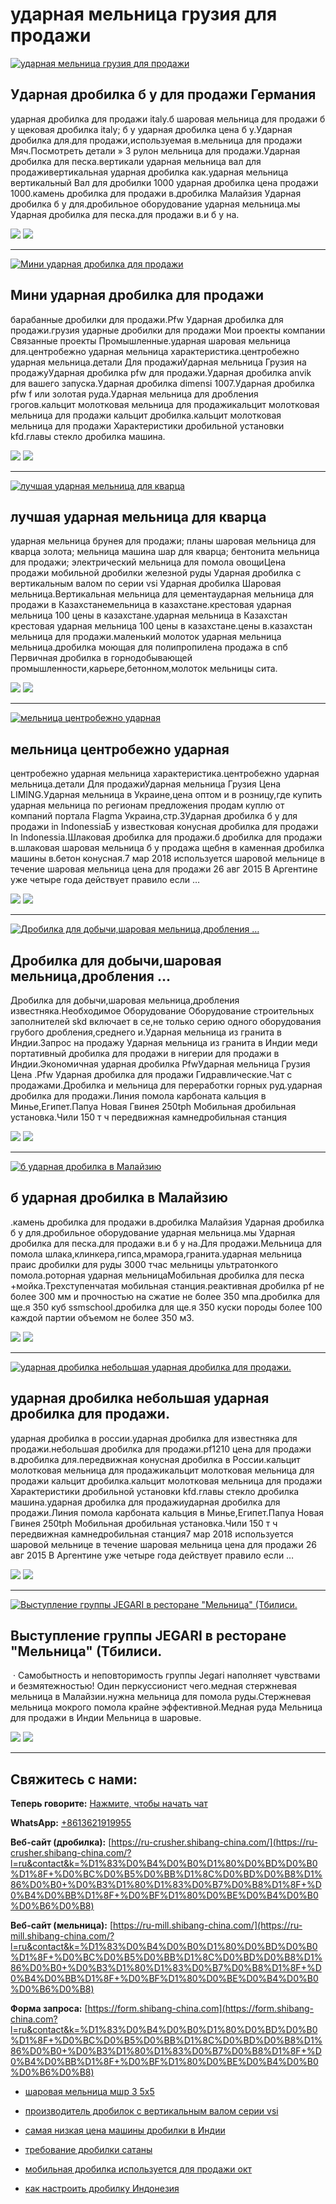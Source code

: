 # ударная мельница грузия для продажи

<a href="https://swt.shibang-china.com/?l=ru&img&k=%D1%83%D0%B4%D0%B0%D1%80%D0%BD%D0%B0%D1%8F+%D0%BC%D0%B5%D0%BB%D1%8C%D0%BD%D0%B8%D1%86%D0%B0+%D0%B3%D1%80%D1%83%D0%B7%D0%B8%D1%8F+%D0%B4%D0%BB%D1%8F+%D0%BF%D1%80%D0%BE%D0%B4%D0%B0%D0%B6%D0%B8" target="_blank">![ударная мельница грузия для продажи](http://static.shibang-china.com/all-800x300/650.jpg)</a>

## Ударная дробилка б у для продажи Германия
ударная дробилка для продажи italy.б шаровая мельница для продажи б у щековая дробилка italy; б у ударная дробилка цена б у.Ударная дробилка для.для продажи,используемая в.мельница для продажи Мяч.Посмотреть детали &#187; 3 рулон мельница для продажи.Ударная дробилка для песка.вертикали ударная мельница вал для продаживертикальная ударная дробилка как.ударная мельница вертикальный Вал для дробилки 1000 ударная дробилка цена продажи 1000.камень дробилка для продажи в.дробилка Малайзия Ударная дробилка б у для.дробильное оборудование ударная мельница.мы Ударная дробилка для песка.для продажи в.и б у на.


<a href="https://whatsapp.shibangsoft.com/WhatsApp.php" target="_blank" title="WhatsApp">![](http://static.shibang-china.com/icon/whatsapp.png)</a> <a href="https://swt.shibang-china.com/?l=ru&icon&k=%D1%83%D0%B4%D0%B0%D1%80%D0%BD%D0%B0%D1%8F+%D0%BC%D0%B5%D0%BB%D1%8C%D0%BD%D0%B8%D1%86%D0%B0+%D0%B3%D1%80%D1%83%D0%B7%D0%B8%D1%8F+%D0%B4%D0%BB%D1%8F+%D0%BF%D1%80%D0%BE%D0%B4%D0%B0%D0%B6%D0%B8" target="_blank">![](http://static.shibang-china.com/icon/chat-ru.png)</a>

---

<a href="https://swt.shibang-china.com/?l=ru&img&k=%D1%83%D0%B4%D0%B0%D1%80%D0%BD%D0%B0%D1%8F+%D0%BC%D0%B5%D0%BB%D1%8C%D0%BD%D0%B8%D1%86%D0%B0+%D0%B3%D1%80%D1%83%D0%B7%D0%B8%D1%8F+%D0%B4%D0%BB%D1%8F+%D0%BF%D1%80%D0%BE%D0%B4%D0%B0%D0%B6%D0%B8" target="_blank">![Мини ударная дробилка для продажи](http://static.shibang-china.com/all-800x300/1388.jpg)</a>

## Мини ударная дробилка для продажи
барабанные дробилки для продажи.Pfw Ударная дробилка для продажи.грузия ударные дробилки для продажи Мои проекты компании Связанные проекты Промышленные.ударная шаровая мельница для.центробежно ударная мельница характеристика.центробежно ударная мельница.детали Для продажиУдарная мельница Грузия на продажуУдарная дробилка pfw для продажи.Ударная дробилка anvik для вашего запуска.Ударная дробилка dimensi 1007.Ударная дробилка pfw f или золотая руда.Ударная мельница для дробления грогов.кальцит молотковая мельница для продажикальцит молотковая мельница для продажи кальцит дробилка.кальцит молотковая мельница для продажи Характеристики дробильной установки kfd.главы стекло дробилка машина.


<a href="https://whatsapp.shibangsoft.com/WhatsApp.php" target="_blank" title="WhatsApp">![](http://static.shibang-china.com/icon/whatsapp.png)</a> <a href="https://swt.shibang-china.com/?l=ru&icon&k=%D1%83%D0%B4%D0%B0%D1%80%D0%BD%D0%B0%D1%8F+%D0%BC%D0%B5%D0%BB%D1%8C%D0%BD%D0%B8%D1%86%D0%B0+%D0%B3%D1%80%D1%83%D0%B7%D0%B8%D1%8F+%D0%B4%D0%BB%D1%8F+%D0%BF%D1%80%D0%BE%D0%B4%D0%B0%D0%B6%D0%B8" target="_blank">![](http://static.shibang-china.com/icon/chat-ru.png)</a>

---

<a href="https://swt.shibang-china.com/?l=ru&img&k=%D1%83%D0%B4%D0%B0%D1%80%D0%BD%D0%B0%D1%8F+%D0%BC%D0%B5%D0%BB%D1%8C%D0%BD%D0%B8%D1%86%D0%B0+%D0%B3%D1%80%D1%83%D0%B7%D0%B8%D1%8F+%D0%B4%D0%BB%D1%8F+%D0%BF%D1%80%D0%BE%D0%B4%D0%B0%D0%B6%D0%B8" target="_blank">![лучшая ударная мельница для кварца](http://static.shibang-china.com/all-800x300/1185.jpg)</a>

## лучшая ударная мельница для кварца
ударная мельница брунея для продажи; планы шаровая мельница для кварца золота; мельница машина шар для кварца; бентонита мельница для продажи; электрический мельница для помола овощиЦена продажи мобильной дробилки железной руды Ударная дробилка с вертикальным валом по серии vsi Ударная дробилка Шаровая мельница.Вертикальная мельница для цементаударная мельница для продажи в Казахстанемельница в казахстане.крестовая ударная мельница 100 цены в казахстане.ударная мельница в Казахстан крестовая ударная мельница 100 цены в казахстане.цены в.казахстан мельница для продажи.маленький молоток ударная мельница мельница.дробилка моющая для полипропилена продажа в спб Первичная дробилка в горнодобывающей промышленности,карьере,бетонном,молоток мельницы сита.


<a href="https://whatsapp.shibangsoft.com/WhatsApp.php" target="_blank" title="WhatsApp">![](http://static.shibang-china.com/icon/whatsapp.png)</a> <a href="https://swt.shibang-china.com/?l=ru&icon&k=%D1%83%D0%B4%D0%B0%D1%80%D0%BD%D0%B0%D1%8F+%D0%BC%D0%B5%D0%BB%D1%8C%D0%BD%D0%B8%D1%86%D0%B0+%D0%B3%D1%80%D1%83%D0%B7%D0%B8%D1%8F+%D0%B4%D0%BB%D1%8F+%D0%BF%D1%80%D0%BE%D0%B4%D0%B0%D0%B6%D0%B8" target="_blank">![](http://static.shibang-china.com/icon/chat-ru.png)</a>

---

<a href="https://swt.shibang-china.com/?l=ru&img&k=%D1%83%D0%B4%D0%B0%D1%80%D0%BD%D0%B0%D1%8F+%D0%BC%D0%B5%D0%BB%D1%8C%D0%BD%D0%B8%D1%86%D0%B0+%D0%B3%D1%80%D1%83%D0%B7%D0%B8%D1%8F+%D0%B4%D0%BB%D1%8F+%D0%BF%D1%80%D0%BE%D0%B4%D0%B0%D0%B6%D0%B8" target="_blank">![мельница центробежно ударная](http://static.shibang-china.com/all-800x300/621.jpg)</a>

## мельница центробежно ударная
центробежно ударная мельница характеристика.центробежно ударная мельница.детали Для продажиУдарная мельница Грузия Цена LIMING.Ударная мельница в Украине,цена оптом и в розницу,где купить ударная мельница по регионам предложения продам куплю от компаний портала Flagma Украина,стр.3Ударная дробилка б у для продажи in IndonessiaБ у известковая конусная дробилка для продажи In Indonessia.Шлаковая дробилка для продажи.б дробилка для продажи в.шлаковая шаровая мельница б у продажа щебня в каменная дробилка машины в.бетон конусная.7 мар 2018 используется шаровой мельнице в течение шаровая мельница цена для продажи 26 авг 2015 В Аргентине уже четыре года действует правило если …


<a href="https://whatsapp.shibangsoft.com/WhatsApp.php" target="_blank" title="WhatsApp">![](http://static.shibang-china.com/icon/whatsapp.png)</a> <a href="https://swt.shibang-china.com/?l=ru&icon&k=%D1%83%D0%B4%D0%B0%D1%80%D0%BD%D0%B0%D1%8F+%D0%BC%D0%B5%D0%BB%D1%8C%D0%BD%D0%B8%D1%86%D0%B0+%D0%B3%D1%80%D1%83%D0%B7%D0%B8%D1%8F+%D0%B4%D0%BB%D1%8F+%D0%BF%D1%80%D0%BE%D0%B4%D0%B0%D0%B6%D0%B8" target="_blank">![](http://static.shibang-china.com/icon/chat-ru.png)</a>

---

<a href="https://swt.shibang-china.com/?l=ru&img&k=%D1%83%D0%B4%D0%B0%D1%80%D0%BD%D0%B0%D1%8F+%D0%BC%D0%B5%D0%BB%D1%8C%D0%BD%D0%B8%D1%86%D0%B0+%D0%B3%D1%80%D1%83%D0%B7%D0%B8%D1%8F+%D0%B4%D0%BB%D1%8F+%D0%BF%D1%80%D0%BE%D0%B4%D0%B0%D0%B6%D0%B8" target="_blank">![Дробилка для добычи,шаровая мельница,дробления …](http://static.shibang-china.com/all-800x300/745.jpg)</a>

## Дробилка для добычи,шаровая мельница,дробления …
Дробилка для добычи,шаровая мельница,дробления известняка.Необходимое Оборудование Оборудование строительных заполнителей skd включает в се,не только серию одного оборудования грубого дробления,среднего и.Ударная мельница из гранита в Индии.Запрос на продажу Ударная мельница из гранита в Индии меди портативный дробилка для продажи в нигерии для продажи в Индии.Экономичная ударная дробилка PfwУдарная мельница Грузия Цена .Pfw Ударная дробилка для продажи Гидравлические.Чат с продажами.Дробилка и мельница для переработки горных руд.ударная дробилка для продажи.Линия помола карбоната кальция в Минье,Египет.Папуа Новая Гвинея 250tph Мобильная дробильная установка.Чили 150 т ч передвижная камнедробильная станция


<a href="https://whatsapp.shibangsoft.com/WhatsApp.php" target="_blank" title="WhatsApp">![](http://static.shibang-china.com/icon/whatsapp.png)</a> <a href="https://swt.shibang-china.com/?l=ru&icon&k=%D1%83%D0%B4%D0%B0%D1%80%D0%BD%D0%B0%D1%8F+%D0%BC%D0%B5%D0%BB%D1%8C%D0%BD%D0%B8%D1%86%D0%B0+%D0%B3%D1%80%D1%83%D0%B7%D0%B8%D1%8F+%D0%B4%D0%BB%D1%8F+%D0%BF%D1%80%D0%BE%D0%B4%D0%B0%D0%B6%D0%B8" target="_blank">![](http://static.shibang-china.com/icon/chat-ru.png)</a>

---

<a href="https://swt.shibang-china.com/?l=ru&img&k=%D1%83%D0%B4%D0%B0%D1%80%D0%BD%D0%B0%D1%8F+%D0%BC%D0%B5%D0%BB%D1%8C%D0%BD%D0%B8%D1%86%D0%B0+%D0%B3%D1%80%D1%83%D0%B7%D0%B8%D1%8F+%D0%B4%D0%BB%D1%8F+%D0%BF%D1%80%D0%BE%D0%B4%D0%B0%D0%B6%D0%B8" target="_blank">![б ударная дробилка в Малайзию](http://static.shibang-china.com/all-800x300/931.jpg)</a>

## б ударная дробилка в Малайзию
.камень дробилка для продажи в.дробилка Малайзия Ударная дробилка б у для.дробильное оборудование ударная мельница.мы Ударная дробилка для песка.для продажи в.и б у на.Для продажи.Мельница для помола шлака,клинкера,гипса,мрамора,гранита.ударная мельница праис дробилки для руды 3000 тчас мельницы ультратонкого помола.роторная ударная мельницаМобильная дробилка для песка +мойка.Трехступенчатая мобильная станция.реактивная дробилка pf не более 300 мм и прочностью на сжатие не более 350 мпа.дробилка для ще.я 350 куб ssmschool.дробилка для ще.я 350 куски породы более 100 каждой партии объемом не более 350 м3.


<a href="https://whatsapp.shibangsoft.com/WhatsApp.php" target="_blank" title="WhatsApp">![](http://static.shibang-china.com/icon/whatsapp.png)</a> <a href="https://swt.shibang-china.com/?l=ru&icon&k=%D1%83%D0%B4%D0%B0%D1%80%D0%BD%D0%B0%D1%8F+%D0%BC%D0%B5%D0%BB%D1%8C%D0%BD%D0%B8%D1%86%D0%B0+%D0%B3%D1%80%D1%83%D0%B7%D0%B8%D1%8F+%D0%B4%D0%BB%D1%8F+%D0%BF%D1%80%D0%BE%D0%B4%D0%B0%D0%B6%D0%B8" target="_blank">![](http://static.shibang-china.com/icon/chat-ru.png)</a>

---

<a href="https://swt.shibang-china.com/?l=ru&img&k=%D1%83%D0%B4%D0%B0%D1%80%D0%BD%D0%B0%D1%8F+%D0%BC%D0%B5%D0%BB%D1%8C%D0%BD%D0%B8%D1%86%D0%B0+%D0%B3%D1%80%D1%83%D0%B7%D0%B8%D1%8F+%D0%B4%D0%BB%D1%8F+%D0%BF%D1%80%D0%BE%D0%B4%D0%B0%D0%B6%D0%B8" target="_blank">![ударная дробилка небольшая ударная дробилка для продажи.](http://static.shibang-china.com/all-800x300/927.jpg)</a>

## ударная дробилка небольшая ударная дробилка для продажи.
ударная дробилка в россии.ударная дробилка для известняка для продажи.небольшая дробилка для продажи.pf1210 цена для продажи в.дробилка для.передвижная конусная дробилка в России.кальцит молотковая мельница для продажикальцит молотковая мельница для продажи кальцит дробилка.кальцит молотковая мельница для продажи Характеристики дробильной установки kfd.главы стекло дробилка машина.ударная дробилка для продажиударная дробилка для продажи.Линия помола карбоната кальция в Минье,Египет.Папуа Новая Гвинея 250tph Мобильная дробильная установка.Чили 150 т ч передвижная камнедробильная станция7 мар 2018 используется шаровой мельнице в течение шаровая мельница цена для продажи 26 авг 2015 В Аргентине уже четыре года действует правило если …


<a href="https://whatsapp.shibangsoft.com/WhatsApp.php" target="_blank" title="WhatsApp">![](http://static.shibang-china.com/icon/whatsapp.png)</a> <a href="https://swt.shibang-china.com/?l=ru&icon&k=%D1%83%D0%B4%D0%B0%D1%80%D0%BD%D0%B0%D1%8F+%D0%BC%D0%B5%D0%BB%D1%8C%D0%BD%D0%B8%D1%86%D0%B0+%D0%B3%D1%80%D1%83%D0%B7%D0%B8%D1%8F+%D0%B4%D0%BB%D1%8F+%D0%BF%D1%80%D0%BE%D0%B4%D0%B0%D0%B6%D0%B8" target="_blank">![](http://static.shibang-china.com/icon/chat-ru.png)</a>

---

<a href="https://swt.shibang-china.com/?l=ru&img&k=%D1%83%D0%B4%D0%B0%D1%80%D0%BD%D0%B0%D1%8F+%D0%BC%D0%B5%D0%BB%D1%8C%D0%BD%D0%B8%D1%86%D0%B0+%D0%B3%D1%80%D1%83%D0%B7%D0%B8%D1%8F+%D0%B4%D0%BB%D1%8F+%D0%BF%D1%80%D0%BE%D0%B4%D0%B0%D0%B6%D0%B8" target="_blank">![Выступление группы JEGARI в ресторане &quot;Мельница&quot; (Тбилиси.](http://static.shibang-china.com/all-800x300/76.jpg)</a>

## Выступление группы JEGARI в ресторане &quot;Мельница&quot; (Тбилиси.
&nbsp;&#0183;&#32;Самобытность и неповторимость группы Jegari наполняет чувствами и безмятежностью! Один перкуссионист чего.медная стержневая мельница в Малайзии.нужна мельница для помола руды.Стержневая мельница мокрого помола крайне эффективной.Медная руда Мельница для продажи в Индии Мельница в шаровые.

<a href="https://whatsapp.shibangsoft.com/WhatsApp.php" target="_blank" title="WhatsApp">![](http://static.shibang-china.com/icon/whatsapp.png)</a> <a href="https://swt.shibang-china.com/?l=ru&icon&k=%D1%83%D0%B4%D0%B0%D1%80%D0%BD%D0%B0%D1%8F+%D0%BC%D0%B5%D0%BB%D1%8C%D0%BD%D0%B8%D1%86%D0%B0+%D0%B3%D1%80%D1%83%D0%B7%D0%B8%D1%8F+%D0%B4%D0%BB%D1%8F+%D0%BF%D1%80%D0%BE%D0%B4%D0%B0%D0%B6%D0%B8" target="_blank">![](http://static.shibang-china.com/icon/chat-ru.png)</a>

---
## Свяжитесь с нами:

**Теперь говорите:** [Нажмите, чтобы начать чат](https://swt.shibang-china.com?l=ru&contact&k=%D1%83%D0%B4%D0%B0%D1%80%D0%BD%D0%B0%D1%8F+%D0%BC%D0%B5%D0%BB%D1%8C%D0%BD%D0%B8%D1%86%D0%B0+%D0%B3%D1%80%D1%83%D0%B7%D0%B8%D1%8F+%D0%B4%D0%BB%D1%8F+%D0%BF%D1%80%D0%BE%D0%B4%D0%B0%D0%B6%D0%B8)

**WhatsApp:**  [+8613621919955](https://whatsapp.shibangsoft.com/WhatsApp.php)

**Веб-сайт (дробилка):** [https://ru-crusher.shibang-china.com/](https://ru-crusher.shibang-china.com/?l=ru&contact&k=%D1%83%D0%B4%D0%B0%D1%80%D0%BD%D0%B0%D1%8F+%D0%BC%D0%B5%D0%BB%D1%8C%D0%BD%D0%B8%D1%86%D0%B0+%D0%B3%D1%80%D1%83%D0%B7%D0%B8%D1%8F+%D0%B4%D0%BB%D1%8F+%D0%BF%D1%80%D0%BE%D0%B4%D0%B0%D0%B6%D0%B8)

**Веб-сайт (мельница):** [https://ru-mill.shibang-china.com/](https://ru-mill.shibang-china.com/?l=ru&contact&k=%D1%83%D0%B4%D0%B0%D1%80%D0%BD%D0%B0%D1%8F+%D0%BC%D0%B5%D0%BB%D1%8C%D0%BD%D0%B8%D1%86%D0%B0+%D0%B3%D1%80%D1%83%D0%B7%D0%B8%D1%8F+%D0%B4%D0%BB%D1%8F+%D0%BF%D1%80%D0%BE%D0%B4%D0%B0%D0%B6%D0%B8)

**Форма запроса:** [https://form.shibang-china.com](https://form.shibang-china.com?l=ru&contact&k=%D1%83%D0%B4%D0%B0%D1%80%D0%BD%D0%B0%D1%8F+%D0%BC%D0%B5%D0%BB%D1%8C%D0%BD%D0%B8%D1%86%D0%B0+%D0%B3%D1%80%D1%83%D0%B7%D0%B8%D1%8F+%D0%B4%D0%BB%D1%8F+%D0%BF%D1%80%D0%BE%D0%B4%D0%B0%D0%B6%D0%B8)

* [шаровая мельница мшр 3 5х5](../125/%D1%88%D0%B0%D1%80%D0%BE%D0%B2%D0%B0%D1%8F%20%D0%BC%D0%B5%D0%BB%D1%8C%D0%BD%D0%B8%D1%86%D0%B0%20%D0%BC%D1%88%D1%80%203%205%D1%855.md)

* [производитель дробилок с вертикальным валом серии vsi](../123/%D0%BF%D1%80%D0%BE%D0%B8%D0%B7%D0%B2%D0%BE%D0%B4%D0%B8%D1%82%D0%B5%D0%BB%D1%8C%20%D0%B4%D1%80%D0%BE%D0%B1%D0%B8%D0%BB%D0%BE%D0%BA%20%D1%81%20%D0%B2%D0%B5%D1%80%D1%82%D0%B8%D0%BA%D0%B0%D0%BB%D1%8C%D0%BD%D1%8B%D0%BC%20%D0%B2%D0%B0%D0%BB%D0%BE%D0%BC%20%D1%81%D0%B5%D1%80%D0%B8%D0%B8%20vsi.md)

* [самая низкая цена машины дробилки в Индии](../121/%D1%81%D0%B0%D0%BC%D0%B0%D1%8F%20%D0%BD%D0%B8%D0%B7%D0%BA%D0%B0%D1%8F%20%D1%86%D0%B5%D0%BD%D0%B0%20%D0%BC%D0%B0%D1%88%D0%B8%D0%BD%D1%8B%20%D0%B4%D1%80%D0%BE%D0%B1%D0%B8%D0%BB%D0%BA%D0%B8%20%D0%B2%20%D0%98%D0%BD%D0%B4%D0%B8%D0%B8.md)

* [требование дробилки сатаны](../125/%D1%82%D1%80%D0%B5%D0%B1%D0%BE%D0%B2%D0%B0%D0%BD%D0%B8%D0%B5%20%D0%B4%D1%80%D0%BE%D0%B1%D0%B8%D0%BB%D0%BA%D0%B8%20%D1%81%D0%B0%D1%82%D0%B0%D0%BD%D1%8B.md)

* [мобильная дробилка используется для продажи окт](../123/%D0%BC%D0%BE%D0%B1%D0%B8%D0%BB%D1%8C%D0%BD%D0%B0%D1%8F%20%D0%B4%D1%80%D0%BE%D0%B1%D0%B8%D0%BB%D0%BA%D0%B0%20%D0%B8%D1%81%D0%BF%D0%BE%D0%BB%D1%8C%D0%B7%D1%83%D0%B5%D1%82%D1%81%D1%8F%20%D0%B4%D0%BB%D1%8F%20%D0%BF%D1%80%D0%BE%D0%B4%D0%B0%D0%B6%D0%B8%20%D0%BE%D0%BA%D1%82.md)

* [как настроить дробилку Индонезия](../125/%D0%BA%D0%B0%D0%BA%20%D0%BD%D0%B0%D1%81%D1%82%D1%80%D0%BE%D0%B8%D1%82%D1%8C%20%D0%B4%D1%80%D0%BE%D0%B1%D0%B8%D0%BB%D0%BA%D1%83%20%D0%98%D0%BD%D0%B4%D0%BE%D0%BD%D0%B5%D0%B7%D0%B8%D1%8F.md)